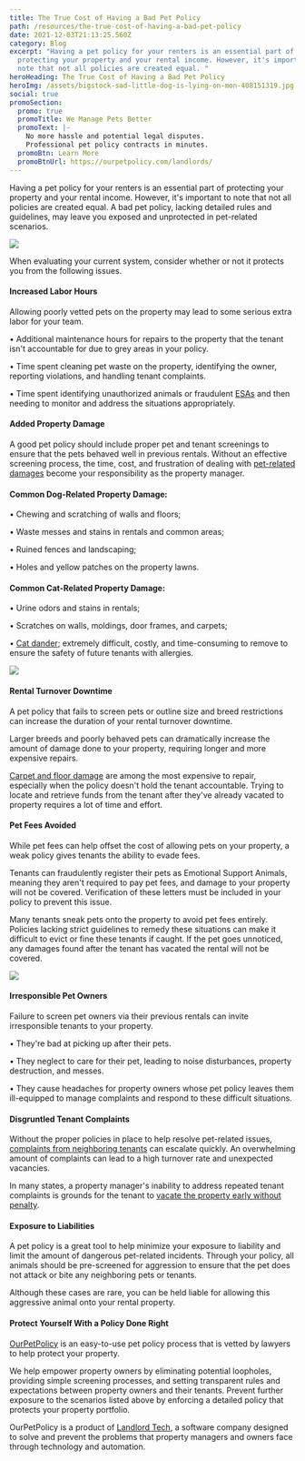 ```yaml
---
title: The True Cost of Having a Bad Pet Policy
path: /resources/the-true-cost-of-having-a-bad-pet-policy
date: 2021-12-03T21:13:25.560Z
category: Blog
excerpt: "Having a pet policy for your renters is an essential part of
  protecting your property and your rental income. However, it's important to
  note that not all policies are created equal. "
heroHeading: The True Cost of Having a Bad Pet Policy
heroImg: /assets/bigstock-sad-little-dog-is-lying-on-mon-408151319.jpg
social: true
promoSection:
  promo: true
  promoTitle: We Manage Pets Better
  promoText: |-
    No more hassle and potential legal disputes. 
    Professional pet policy contracts in minutes. 
  promoBtn: Learn More
  promoBtnUrl: https://ourpetpolicy.com/landlords/
---
```

Having a pet policy for your renters is an essential part of protecting your property and your rental income. However, it's important to note that not all policies are created equal. A bad pet policy, lacking detailed rules and guidelines, may leave you exposed and unprotected in pet-related scenarios. 

![](https://lh4.googleusercontent.com/EUgdh_yR9JXttoyYTsBs5c1DZsjN1sWYKk950VaE1NLwFb9g7gdxZ0GkBdq7lLRwkDEJjVecCvcm8iq2hJqLM_w6BP-6FSfkBPiJxNp8-u5CxYE8XnoSA3IySW4R8I__Zl3B6sXv)



When evaluating your current system, consider whether or not it protects you from the following issues.

#### Increased Labor Hours

Allowing poorly vetted pets on the property may lead to some serious extra labor for your team.

• Additional maintenance hours for repairs to the property that the tenant isn't accountable for due to grey areas in your policy.

• Time spent cleaning pet waste on the property, identifying the owner, reporting violations, and handling tenant complaints.

• Time spent identifying unauthorized animals or fraudulent [ESAs](https://www.ourpetpolicy.com/resources/what-landlords-need-to-know-about-esas-in-2021) and then needing to monitor and address the situations appropriately.



#### Added Property Damage

A good pet policy should include proper pet and tenant screenings to ensure that the pets behaved well in previous rentals. Without an effective screening process, the time, cost, and frustration of dealing with [pet-related damages](https://www.cicreports.com/resources/cats-vs-dogs-which-can-cause-the-most-property-damage/) become your responsibility as the property manager.

#### Common Dog-Related Property Damage:

• Chewing and scratching of walls and floors;

• Waste messes and stains in rentals and common areas;

• Ruined fences and landscaping; 

• Holes and yellow patches on the property lawns.



#### Common Cat-Related Property Damage:

• Urine odors and stains in rentals;

• Scratches on walls, moldings, door frames, and carpets;

• [Cat dander;](https://petdanderremovalservice.com/) extremely difficult, costly, and time-consuming to remove to ensure the safety of future tenants with allergies.



![](https://lh6.googleusercontent.com/clM-Xj35TJRzAf_b1uq8qgWwKHAePa6ahVrP6hdYasp_QsX0TP5avLWwbKuqzlwfoRQdODmMVViLZRec12onJxYQ1tNmYWdqbhl-9vawOZ851PN3Y47HVxrZDWJrbzUVYGVYtWtc)

#### Rental Turnover Downtime

A pet policy that fails to screen pets or outline size and breed restrictions can increase the duration of your rental turnover downtime.

Larger breeds and poorly behaved pets can dramatically increase the amount of damage done to your property, requiring longer and more expensive repairs.

[Carpet and floor damage](https://tntcarpetcare.com/pet-damage-carpet-repair-cost/#:~:text=These%20things%20make%20you%20think,carpet%20is%20%24100%20to%20%24400.) are among the most expensive to repair, especially when the policy doesn't hold the tenant accountable. Trying to locate and retrieve funds from the tenant after they've already vacated to property requires a lot of time and effort.



#### Pet Fees Avoided

While pet fees can help offset the cost of allowing pets on your property, a weak policy gives tenants the ability to evade fees.

Tenants can fraudulently register their pets as Emotional Support Animals, meaning they aren't required to pay pet fees, and damage to your property will not be covered. Verification of these letters must be included in your policy to prevent this issue.

Many tenants sneak pets onto the property to avoid pet fees entirely. Policies lacking strict guidelines to remedy these situations can make it difficult to evict or fine these tenants if caught. If the pet goes unnoticed, any damages found after the tenant has vacated the rental will not be covered.

![](https://lh4.googleusercontent.com/Xr46AgNc_jvGiScJEemdt6Zi_WHc2U598Nephvr8liHwGOl_Sml6oHYYIJXngp7GlsohDlXu4zg3wp7lL5tMoETXceeliheCHjMYm4uWHWeul-AN7VzY64eiixvxYepAryp28C-F)

#### Irresponsible Pet Owners

Failure to screen pet owners via their previous rentals can invite irresponsible tenants to your property.

• They're bad at picking up after their pets.

• They neglect to care for their pet, leading to noise disturbances, property destruction, and messes.

• They cause headaches for property owners whose pet policy leaves them ill-equipped to manage complaints and respond to these difficult situations.



#### Disgruntled Tenant Complaints

Without the proper policies in place to help resolve pet-related issues, [complaints from neighboring tenants](https://www.renterswarehouse.com/education/barking-mad-resolving-tenant-complaints-pets) can escalate quickly. An overwhelming amount of complaints can lead to a high turnover rate and unexpected vacancies.

In many states, a property manager's inability to address repeated tenant complaints is grounds for the tenant to [vacate the property early without penalty](https://www.nolo.com/legal-encyclopedia/question-break-lease-noise-apartment-28219.html).

#### Exposure to Liabilities

A pet policy is a great tool to help minimize your exposure to liability and limit the amount of dangerous pet-related incidents. Through your policy, all animals should be pre-screened for aggression to ensure that the pet does not attack or bite any neighboring pets or tenants.

Although these cases are rare, you can be held liable for allowing this aggressive animal onto your rental property.

#### Protect Yourself With a Policy Done Right

[OurPetPolicy](https://www.ourpetpolicy.com/landlords/) is an easy-to-use pet policy process that is vetted by lawyers to help protect your property. 

We help empower property owners by eliminating potential loopholes, providing simple screening processes, and setting transparent rules and expectations between property owners and their tenants. Prevent further exposure to the scenarios listed above by enforcing a detailed policy that protects your property portfolio.

OurPetPolicy is a product of [Landlord Tech](https://www.linkedin.com/company/landlord-tech/about/), a software company designed to solve and prevent the problems that property managers and owners face through technology and automation.